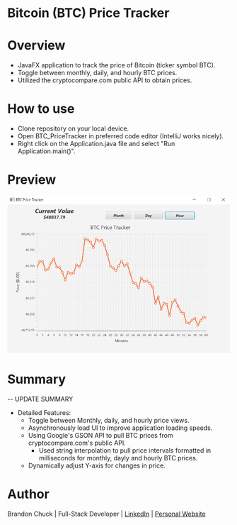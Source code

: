 # Bitcoin (BTC) Price Tracker

# Overview

- JavaFX application to track the price of Bitcoin (ticker symbol BTC).
- Toggle between monthly, daily, and hourly BTC prices.
- Utilized the cryptocompare.com public API to obtain prices. 

# How to use
- Clone repository on your local device.
- Open BTC_PriceTracker in preferred code editor (IntelliJ works nicely).
- Right click on the Application.java file and select "Run Application.main()".

# Preview

![btc-tracker-preview.png](btc-tracker-preview.png)

# Summary

-- UPDATE SUMMARY

- Detailed Features:
    - Toggle between Monthly, daily, and hourly price views.
    - Asynchronously load UI to improve application loading speeds.
    - Using Google's GSON API to pull BTC prices from cryptocompare.com's public API.
      - Used string interpolation to pull price intervals formatted in milliseconds for monthly, dayly and hourly BTC prices.  
  - Dynamically adjust Y-axis for changes in price.
# Author

Brandon Chuck | Full-Stack Developer | [LinkedIn](https://www.linkedin.com/in/brandonchuck/) | [Personal Website](https://www.brandonchuck-dev.com)
